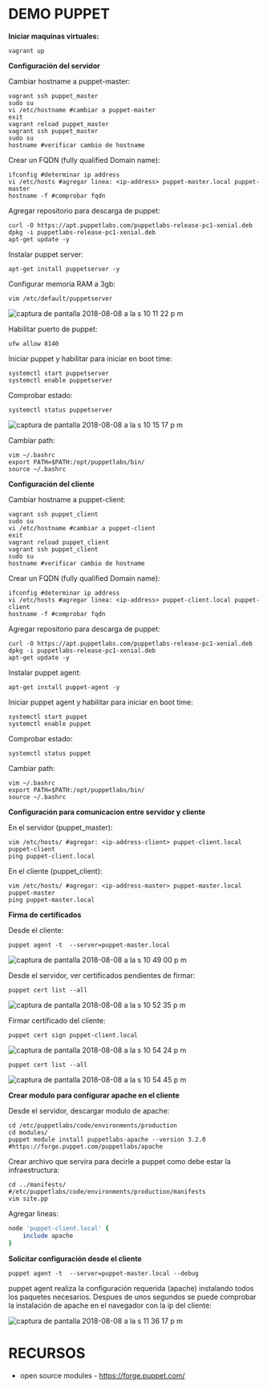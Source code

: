 # DEMO PUPPET #

**Iniciar maquinas virtuales:**
```
vagrant up
```

**Configuración del servidor**

Cambiar hostname a puppet-master:
```
vagrant ssh puppet_master
sudo su
vi /etc/hostname #cambiar a puppet-master
exit
vagrant reload puppet_master
vagrant ssh puppet_master
sudo su
hostname #verificar cambio de hostname
```

Crear un FQDN (fully qualified Domain name):
```
ifconfig #determinar ip address
vi /etc/hosts #agregar linea: <ip-address> puppet-master.local puppet-master
hostname -f #comprobar fqdn
```

Agregar repositorio para descarga de puppet:
```
curl -O https://apt.puppetlabs.com/puppetlabs-release-pc1-xenial.deb
dpkg -i puppetlabs-release-pc1-xenial.deb
apt-get update -y
```

Instalar puppet server:
```
apt-get install puppetserver -y
```

Configurar memoria RAM a 3gb:
```
vim /etc/default/puppetserver 
```

![captura de pantalla 2018-08-08 a la s 10 11 22 p m](https://user-images.githubusercontent.com/17281733/43913154-e70f0b68-9bc9-11e8-9bc3-9c01a59efdf1.png)



Habilitar puerto de puppet:
```
ufw allow 8140
```

Iniciar puppet y habilitar para iniciar en boot time:
```
systemctl start puppetserver
systemctl enable puppetserver
```

Comprobar estado:
```
systemctl status puppetserver
```

![captura de pantalla 2018-08-08 a la s 10 15 17 p m](https://user-images.githubusercontent.com/17281733/43913184-f9d2b3da-9bc9-11e8-8870-7b4d61d6d4f0.png)


Cambiar path:
```
vim ~/.bashrc
export PATH=$PATH:/opt/puppetlabs/bin/
source ~/.bashrc
```

**Configuración del cliente**

Cambiar hostname a puppet-client:
```
vagrant ssh puppet_client
sudo su
vi /etc/hostname #cambiar a puppet-client
exit
vagrant reload puppet_client
vagrant ssh puppet_client
sudo su
hostname #verificar cambio de hostname
```

Crear un FQDN (fully qualified Domain name):
```
ifconfig #determinar ip address
vi /etc/hosts #agregar linea: <ip-address> puppet-client.local puppet-client
hostname -f #comprobar fqdn
```

Agregar repositorio para descarga de puppet:
```
curl -O https://apt.puppetlabs.com/puppetlabs-release-pc1-xenial.deb
dpkg -i puppetlabs-release-pc1-xenial.deb
apt-get update -y
```

Instalar puppet agent:
```
apt-get install puppet-agent -y
```

Iniciar puppet agent y habilitar para iniciar en boot time:
```
systemctl start puppet
systemctl enable puppet
```

Comprobar estado:
```
systemctl status puppet
```

Cambiar path:
```
vim ~/.bashrc
export PATH=$PATH:/opt/puppetlabs/bin/
source ~/.bashrc
```

**Configuración para comunicacion entre servidor y cliente**

En el servidor (puppet_master):
```
vim /etc/hosts/ #agregar: <ip-address-client> puppet-client.local puppet-client
ping puppet-client.local
```

En el cliente (puppet_client):
```
vim /etc/hosts/ #agregar: <ip-address-master> puppet-master.local puppet-master
ping puppet-master.local
```

**Firma de certificados**

Desde el cliente:
```
puppet agent -t  --server=puppet-master.local
```

![captura de pantalla 2018-08-08 a la s 10 49 00 p m](https://user-images.githubusercontent.com/17281733/43913242-2a8fd598-9bca-11e8-87a8-ea3f160c3454.png)


Desde el servidor, ver certificados pendientes de firmar:
```
puppet cert list --all
```

![captura de pantalla 2018-08-08 a la s 10 52 35 p m](https://user-images.githubusercontent.com/17281733/43913266-3a0280b6-9bca-11e8-926c-7dede440afc3.png)


Firmar certificado del cliente:
```
puppet cert sign puppet-client.local
```
![captura de pantalla 2018-08-08 a la s 10 54 24 p m](https://user-images.githubusercontent.com/17281733/43913304-4f1f3b42-9bca-11e8-9a3d-b6712b49f619.png)


```
puppet cert list --all
```


![captura de pantalla 2018-08-08 a la s 10 54 45 p m](https://user-images.githubusercontent.com/17281733/43913360-628faf86-9bca-11e8-9788-44570c19bd3d.png)


**Crear modulo para configurar apache en el cliente**


Desde el servidor, descargar modulo de apache:
```
cd /etc/puppetlabs/code/environments/production
cd modules/
puppet module install puppetlabs-apache --version 3.2.0 #https://forge.puppet.com/puppetlabs/apache
```

Crear archivo que servira para decirle a puppet como debe estar la infraestructura:
```
cd ../manifests/ #/etc/puppetlabs/code/environments/production/manifests
vim site.pp
```

Agregar lineas:
```ruby
node 'puppet-client.local' {
    include apache
}
```

**Solicitar configuración desde el cliente**
```
puppet agent -t  --server=puppet-master.local --debug
```

puppet agent realiza la configuración requerida (apache) instalando todos los paquetes necesarios. Despues de unos segundos se puede comprobar la instalación de apache en el navegador con la ip del cliente:

![captura de pantalla 2018-08-08 a la s 11 36 17 p m](https://user-images.githubusercontent.com/17281733/43913755-8d3bf496-9bcb-11e8-91a2-cac7b79729f2.jpg)

# RECURSOS #
* open source modules - https://forge.puppet.com/